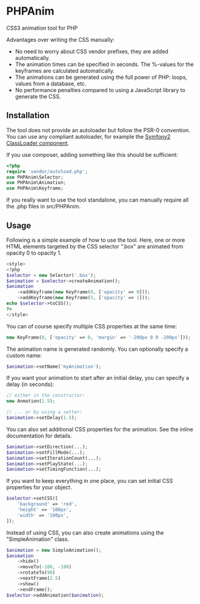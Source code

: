 PHPAnim
=======

CSS3 animation tool for PHP

Advantages over writing the CSS manually:
* No need to worry about CSS vendor prefixes, they are added automatically.
* The animation times can be specified in seconds. The %-values for the keyframes are calculated automatically.
* The animations can be generated using the full power of PHP: loops, values from a database, etc.
* No performance penalties compared to using a JavaScript library to generate the CSS.

## Installation

The tool does not provide an autoloader but follow the PSR-0 convention. You
can use any compliant autoloader, for example the [Symfony2 ClassLoader component](http://symfony.com/doc/master/components/class_loader/index.html).

If you use composer, adding something like this should be sufficient:
```php
<?php
require 'vendor/autoload.php';
use PHPAnim\Selector;
use PHPAnim\Animation;
use PHPAnim\Keyframe;
```

If you really want to use the tool standalone, you can manually require all the .php files in src/PHPAnim.

## Usage

Following is a simple example of how to use the tool. Here, one or more HTML elements targeted by the CSS selector ".box" are animated from opacity 0 to opacity 1.

```php
<style>
<?php
$selector = new Selector('.box');
$animation = $selector->createAnimation();
$animation
    ->addKeyframe(new KeyFrame(0, ['opacity' => 0]));
    ->addKeyframe(new Keyframe(5, ['opacity' => 1]));
echo $selector->toCSS();
?>
</style>
```

You can of course specify multiple CSS properties at the same time:

```php
new KeyFrame(0, ['opacity' => 0, 'margin' => '-200px 0 0 -200px']));
```

The animation name is generated randomly. You can optionally specify a custom name:

```php
$animation->setName('myAnimation');
```

If you want your animation to start after an initial delay, you can specify a delay (in seconds):

```php
// either in the constructor:
new Anmation(1.5);

// ... or by using a setter:
$animation->setDelay(1.5);
```

You can also set additional CSS properties for the animation. See the inline documentation for details.

```php
$animation->setDirection(...);
$animation->setFillMode(...);
$animation->setIterationCount(...);
$animation->setPlayState(...);
$animation->setTimingFunction(...);
```

If you want to keep everything in one place, you can set initial CSS properties for your object.

```php
$selector->setCSS([
    'background' => 'red',
    'height' => '100px',
    'width' => '100px',
]);
```

Instead of using CSS, you can also create animations using the "SimpleAnimation" class.

```php
$animation = new SimpleAnimation();
$animation
    ->hide()
    ->moveTo(-100, -100)
    ->rotateTo(90)
    ->nextFrame(2.5)
    ->show()
    ->endFrame();
$selector->addAnimation($animation);
```
